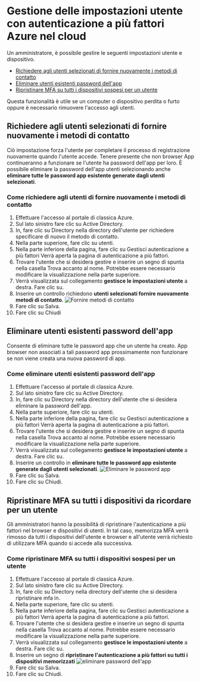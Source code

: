 <properties 
    pageTitle="Report di Azure autenticazione a più fattori"
    description="Descrive come modificare le impostazioni utente, ad esempio imporre agli utenti di eseguire nuovamente il processo di prova."
    documentationCenter=""
    services="multi-factor-authentication"
    authors="kgremban"
    manager="femila"
    editor="curtand"/>

<tags
    ms.service="multi-factor-authentication"
    ms.workload="identity"
    ms.tgt_pltfrm="na"
    ms.devlang="na"
    ms.topic="article"
    ms.date="08/04/2016"
    ms.author="kgremban"/>

# <a name="managing-user-settings-with-azure-multi-factor-authentication-in-the-cloud"></a>Gestione delle impostazioni utente con autenticazione a più fattori Azure nel cloud

Un amministratore, è possibile gestire le seguenti impostazioni utente e dispositivo.  

- [Richiedere agli utenti selezionati di fornire nuovamente i metodi di contatto](#require-selected-users-to-provide-contact-methods-again)
- [Eliminare utenti esistenti password dell'app](#delete-users-existing-app-passwords)
- [Ripristinare MFA su tutti i dispositivi sospesi per un utente](#restore-mfa-on-all-suspended-devices-for-a-user)






Questa funzionalità è utile se un computer o dispositivo perdita o furto oppure è necessario rimuovere l'accesso agli utenti.


## <a name="require-selected-users-to-provide-contact-methods-again"></a>Richiedere agli utenti selezionati di fornire nuovamente i metodi di contatto

Ciò impostazione forza l'utente per completare il processo di registrazione nuovamente quando l'utente accede. Tenere presente che non browser App continueranno a funzionare se l'utente ha password dell'app per loro.  È possibile eliminare la password dell'app utenti selezionando anche **eliminare tutte le password app esistente generate dagli utenti selezionati**.

### <a name="how-to-require-users-to-provide-contact-methods-again"></a>Come richiedere agli utenti di fornire nuovamente i metodi di contatto




1. Effettuare l'accesso al portale di classica Azure.
2. Sul lato sinistro fare clic su Active Directory.
3. In, fare clic su Directory nella directory dell'utente per richiedere specificare di nuovo il metodo di contatto.
4. Nella parte superiore, fare clic su utenti.
5. Nella parte inferiore della pagina, fare clic su Gestisci autenticazione a più fattori Verrà aperta la pagina di autenticazione a più fattori.
6. Trovare l'utente che si desidera gestire e inserire un segno di spunta nella casella Trova accanto al nome. Potrebbe essere necessario modificare la visualizzazione nella parte superiore.
7. Verrà visualizzata sul collegamento **gestisce le impostazioni utente** a destra. Fare clic su.
8. Inserire un controllo richiedono **utenti selezionati fornire nuovamente metodi di contatto**.
![Fornire metodi di contatto](./media/multi-factor-authentication-manage-users-and-devices/reproofup.png)
10. Fare clic su Salva.
11. Fare clic su Chiudi

## <a name="delete-users-existing-app-passwords"></a>Eliminare utenti esistenti password dell'app

Consente di eliminare tutte le password app che un utente ha creato. App browser non associati a tali password app prossimamente non funzionare se non viene creata una nuova password di app.

### <a name="how-to-delete-users-existing-app-passwords"></a>Come eliminare utenti esistenti password dell'app

1. Effettuare l'accesso al portale di classica Azure.
2. Sul lato sinistro fare clic su Active Directory.
3. In, fare clic su Directory nella directory dell'utente che si desidera eliminare la password dell'app.
4. Nella parte superiore, fare clic su utenti.
5. Nella parte inferiore della pagina, fare clic su Gestisci autenticazione a più fattori Verrà aperta la pagina di autenticazione a più fattori.
6. Trovare l'utente che si desidera gestire e inserire un segno di spunta nella casella Trova accanto al nome. Potrebbe essere necessario modificare la visualizzazione nella parte superiore.
7. Verrà visualizzata sul collegamento **gestisce le impostazioni utente** a destra. Fare clic su.
8. Inserire un controllo in **eliminare tutte le password app esistente generate dagli utenti selezionati**.
![Eliminare le password app](./media/multi-factor-authentication-manage-users-and-devices/deleteapppasswords.png)
10. Fare clic su Salva.
10. Fare clic su Chiudi.

## <a name="restore-mfa-on-all-remembered-devices-for-a-user"></a>Ripristinare MFA su tutti i dispositivi da ricordare per un utente

Gli amministratori hanno la possibilità di ripristinare l'autenticazione a più fattori nel browser e dispositivi di utenti. In tal caso, memorizza MFA verrà rimosso da tutti i dispositivi dell'utente e browser e all'utente verrà richiesto di utilizzare MFA quando si accede alla successiva.

### <a name="how-to-restore-mfa-on-all-suspended-devices-for-a-user"></a>Come ripristinare MFA su tutti i dispositivi sospesi per un utente

1. Effettuare l'accesso al portale di classica Azure.
2. Sul lato sinistro fare clic su Active Directory.
3. In, fare clic su Directory nella directory dell'utente che si desidera ripristinare mfa in.
4. Nella parte superiore, fare clic su utenti.
5. Nella parte inferiore della pagina, fare clic su Gestisci autenticazione a più fattori Verrà aperta la pagina di autenticazione a più fattori.
6. Trovare l'utente che si desidera gestire e inserire un segno di spunta nella casella Trova accanto al nome. Potrebbe essere necessario modificare la visualizzazione nella parte superiore.
7. Verrà visualizzata sul collegamento **gestisce le impostazioni utente** a destra. Fare clic su.
8. Inserire un segno di **ripristinare l'autenticazione a più fattori su tutti i dispositivi memorizzati**
![eliminare password dell'app](./media/multi-factor-authentication-manage-users-and-devices/rememberdevices.png)
9. Fare clic su Salva.
10. Fare clic su Chiudi.
